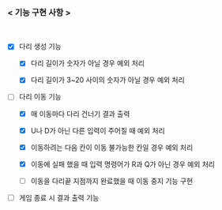 ### < 기능 구현 사항 >
<br/>

- [x] 다리 생성 기능
    - [x] 다리 길이가 숫자가 아닐 경우 예외 처리
    - [x] 다리 길이가 3~20 사이의 숫자가 아닐 경우 예외 처리


- [ ] 다리 이동 기능 
  - [x] 매 이동마다 다리 건너기 결과 출력 
  - [x] U나 D가 아닌 다른 입력이 주어질 때 예외 처리 
  - [x] 이동하려는 다음 칸이 이동 불가능한 칸일 경우 예외 처리
  - [X] 이동에 실패 했을 때 입력 명령어가 R과 Q가 아닌 경우 예외 처리
  - [ ] 이동을 다리끝 지점까지 완료했을 때 이동 중지 기능 구현


- [ ] 게임 종료 시 결과 출력 기능